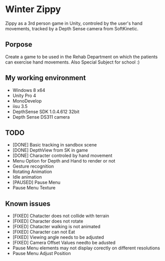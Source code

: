 Winter Zippy
============
 
Zippy as a 3rd person game in Unity, controled by the user's hand movements, tracked by a Depth Sense camera from SoftKinetic.


Porpose
--------
Create a game to be used in the Rehab Department on which the patients can exercise hand movements.
Also Special Subject for school :)


My working environment
----------------------
* Windows 8 x64
* Unity Pro 4
* MonoDevelop
* iisu 3.5
* DepthSense SDK 1.0.4.612 32bit
* Depth Sense DS311 camera


TODO
----
* [DONE] Basic tracking in sandbox scene
* [DONE] DepthView from SK in game
* [DONE] Character controled by hand movement
* Menu Option for Depth and Hand to render or not
* Gesture recognition
* Rotating Animation
* Idle animation
* [PAUSED] Pause Menu
* Pause Menu Texture


Known issues
------------
* [FIXED] Chatacter does not collide with terrain
* [FIXED] Character does not rotate
* [FIXED] Chatacter walking is not animated
* [FIXED] Character can not Eat
* [FIXED] Viewing angle needs to be adjusted
* [FIXED] Camera Offset Values needto be adusted
* Pause Menu elements may not display corectly on different resolutions
* Pause Menu Adjust Position
